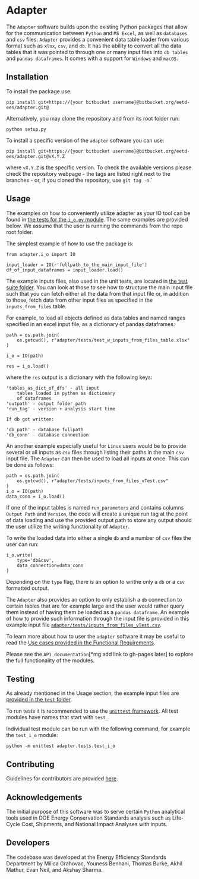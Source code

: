 # Adapter

The `Adapter` software builds upon the existing Python packages that allow for the communication between `Python` and `MS Excel`, as well as `databases` and `csv` files. `Adapter` provides a convenient data table loader from various format such as `xlsx`, `csv`, and `db`. It has the ability to convert all the data tables that it was pointed to through one or many input files into `db tables` and `pandas dataframes`. It comes with a support for `Windows` and `macOS`. 


## Installation

To install the package use:
```
pip install git+https://{your bitbucket username}@bitbucket.org/eetd-ees/adapter.git@
```

Alternatively, you may clone the repository and from its root folder run:
```
python setup.py
```

To install a specific version of the `adapter` software you can use:
```
pip install git+https://{your bitbucket username}@bitbucket.org/eetd-ees/adapter.git@vX.Y.Z
```
where `vX.Y.Z` is the specific version. To check the available versions please check the repository webpage - the tags are listed right next to the branches - or, if you cloned the repository, use `git tag -n`.`


## Usage

The examples on how to conveniently utilize adapter as your IO tool can be found in [the tests for the `i_o.py` module](https://bitbucket.org/eetd-ees/adapter/src/master/adapter/tests/test_i_o.py). The same examples are provided below. We assume that the user is running the commands from the repo root folder.

The simplest example of how to use the package is:
```
from adapter.i_o import IO

input_loader = IO(r'fullpath_to_the_main_input_file')
df_of_input_dataframes = input_loader.load()
```

The example inputs files, also used in the unit tests, are located in [the test suite folder](https://bitbucket.org/eetd-ees/adapter/src/master/adapter/tests/). You can look at those to see how to structure the main input file such that you can fetch either all the data from that input file or, in addition to those, fetch data from other input files as specified in the `inputs_from_files` table.

For example, to load all objects defined as data tables and named ranges specified in an excel input file, as a
dictionary of pandas dataframes:

```
path = os.path.join(
    os.getcwd(), r"adapter/tests/test_w_inputs_from_files_table.xlsx"
)

i_o = IO(path)

res = i_o.load()
```

where the `res` output is a dictionary with the following keys:
```
'tables_as_dict_of_dfs' - all input
    tables loaded in python as dictionary
    of dataframes
'outpath' - output folder path
'run_tag' - version + analysis start time

If db got written:

'db_path' - database fullpath
'db_conn' - database connection
```

An another example especially useful for `Linux` users would be to provide several or all inputs as `csv` files through listing their paths in the main `csv` input file. The `Adapter` can then be used to load all inputs at once. This can be done as follows:
```
path = os.path.join(
    os.getcwd(), r"adapter/tests/inputs_from_files_vTest.csv"
)
i_o = IO(path)
data_conn = i_o.load()
```

If one of the input tables is named `run_parameters` and contains columns `Output Path` and `Version`, the code will create a unique run tag at the point of data loading and use the provided output path to store any output should the user utilize the writing functionality of `Adapter`.

To write the loaded data into either a single `db` and a number of `csv` files the user can run:
```
i_o.write(
    type='db&csv',
    data_connection=data_conn
)
```
Depending on the `type` flag, there is an option to writhe only a `db` or a `csv` formatted output.

The `Adapter` also provides an option to only establish a `db` connection to certain tables that are for example large and the user would 
rather query them instead of having them be loaded as a `pandas dataframe`. An example of how to provide such information through the input file is 
provided in this example input file [`adapter/tests/inputs_from_files_vTest.csv`](https://bitbucket.org/eetd-ees/adapter/src/master/adapter/tests/inputs_from_files_vTest.csv).

To learn more about how to user the `adapter` software it may be useful to read the [Use cases provided in the Functional Requirements](https://bitbucket.org/eetd-ees/adapter/wiki/Functional%20Requirements).

Please see the `API documentation`[*mg add link to gh-pages later] to explore the full functionality of the modules.  


## Testing

As already mentioned in the Usage section, the example input files are [provided in the `test` folder](https://bitbucket.org/eetd-ees/adapter/src/master/adapter/tests/).

To run tests it is recommended to use the [`unittest` framework](https://docs.python.org/3/library/unittest.html). All test modules have names that start with `test_`.

Individual test module can be run with the following command, for example the `test_i_o` module:
```
python -m unittest adapter.tests.test_i_o
```


## Contributing

Guidelines for contributors are provided [here](https://bitbucket.org/eetd-ees/adapter/src/master/adapter/contributing.md).


## Acknowledgements

The initial purpose of this software was to serve certain `Python` analytical tools used in DOE Energy Conservation Standards analysis such as Life-Cycle Cost, Shipments, and National Impact Analyses with inputs.


## Developers

The codebase was developed at the Energy Efficiency Standards Department by Milica Grahovac, Youness Bennani, Thomas Burke, Akhil Mathur, Evan Neil, and Akshay Sharma.
